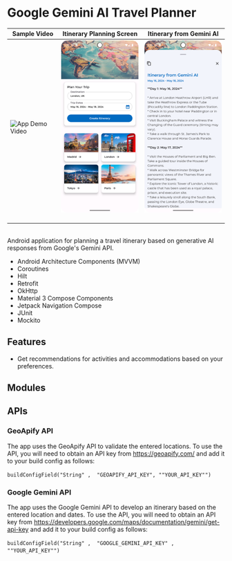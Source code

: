 # Google Gemini AI Travel Planner

| Sample Video                                                                              | Itinerary Planning Screen                                                                     | Itinerary from Gemini AI                                                                       |
|-------------------------------------------------------------------------------------------|-----------------------------------------------------------------------------------------------|------------------------------------------------------------------------------------------------|
| <img src="./readme-assets/readme_vid.gif" alt="App Demo Video" width="240"/> &nbsp; | <img src="./readme-assets/readme_pic_2.png" alt="App Screenshot 2" width="240"/> &nbsp; | <img src="./readme-assets/readme_pic_3.png" alt="App Screenshot 3" width="240"/> &nbsp; |

<br>
Android application for planning a travel itinerary based on generative AI responses from Google's Gemini API.

* Android Architecture Components (MVVM)
* Coroutines
* Hilt
* Retrofit
* OkHttp
* Material 3 Compose Components
* Jetpack Navigation Compose
* JUnit
* Mockito

## Features

* Get recommendations for activities and accommodations based on your preferences.

## Modules

## APIs

### GeoApify API

The app uses the GeoApify API to validate the entered locations. To use the API, you will need to obtain an API key from https://geoapify.com/ and add it to your build config as follows:

`buildConfigField("String" ,  "GEOAPIFY_API_KEY", ""YOUR_API_KEY"")`

### Google Gemini API

The app uses the Google Gemini API to develop an itinerary based on the entered location and dates. To use the API, you will need to obtain an API key from https://developers.google.com/maps/documentation/gemini/get-api-key and add it to your build config as follows:

`buildConfigField("String" ,  "GOOGLE_GEMINI_API_KEY" ,  ""YOUR_API_KEY"")`